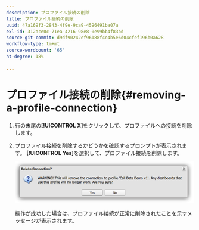 ```yaml
---
description: プロファイル接続の削除
title: プロファイル接続の削除
uuid: 47a169f3-2843-4f9e-9ca9-4596491ba07a
exl-id: 312ace0c-71ea-4216-98e8-0e99bb4f83bd
source-git-commit: d9df90242ef96188f4e4b5e6d04cfef196b0a628
workflow-type: tm+mt
source-wordcount: '65'
ht-degree: 18%

---
```


# プロファイル接続の削除{#removing-a-profile-connection}

1. 行の末尾の&#x200B;**[!UICONTROL X]**&#x200B;をクリックして、プロファイルへの接続を削除します。
1. プロファイル接続を削除するかどうかを確認するプロンプトが表示されます。 **[!UICONTROL Yes]**&#x200B;を選択して、プロファイル接続を削除します。

   ![](assets/delete_connection.png)

   操作が成功した場合は、プロファイル接続が正常に削除されたことを示すメッセージが表示されます。
